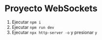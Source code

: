 # Proyecto WebSockets

1. Ejecutar `npm i`
2. Ejecutar `npm run dev`
3. Ejecutar `npx http-server -o` y presionar `y`
